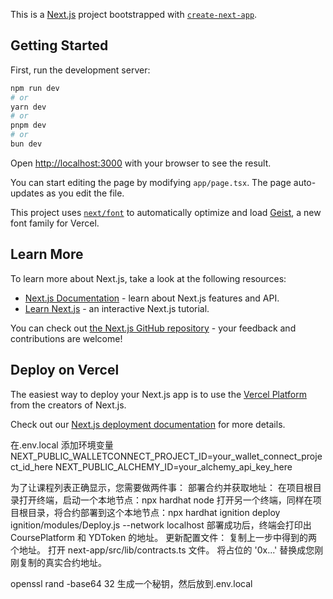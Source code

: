 This is a [Next.js](https://nextjs.org) project bootstrapped with [`create-next-app`](https://nextjs.org/docs/app/api-reference/cli/create-next-app).

## Getting Started

First, run the development server:

```bash
npm run dev
# or
yarn dev
# or
pnpm dev
# or
bun dev
```

Open [http://localhost:3000](http://localhost:3000) with your browser to see the result.

You can start editing the page by modifying `app/page.tsx`. The page auto-updates as you edit the file.

This project uses [`next/font`](https://nextjs.org/docs/app/building-your-application/optimizing/fonts) to automatically optimize and load [Geist](https://vercel.com/font), a new font family for Vercel.

## Learn More

To learn more about Next.js, take a look at the following resources:

- [Next.js Documentation](https://nextjs.org/docs) - learn about Next.js features and API.
- [Learn Next.js](https://nextjs.org/learn) - an interactive Next.js tutorial.

You can check out [the Next.js GitHub repository](https://github.com/vercel/next.js) - your feedback and contributions are welcome!

## Deploy on Vercel

The easiest way to deploy your Next.js app is to use the [Vercel Platform](https://vercel.com/new?utm_medium=default-template&filter=next.js&utm_source=create-next-app&utm_campaign=create-next-app-readme) from the creators of Next.js.

Check out our [Next.js deployment documentation](https://nextjs.org/docs/app/building-your-application/deploying) for more details.

在.env.local 添加环境变量
NEXT_PUBLIC_WALLETCONNECT_PROJECT_ID=your_wallet_connect_project_id_here
NEXT_PUBLIC_ALCHEMY_ID=your_alchemy_api_key_here

为了让课程列表正确显示，您需要做两件事：
部署合约并获取地址：
在项目根目录打开终端，启动一个本地节点：npx hardhat node
打开另一个终端，同样在项目根目录，将合约部署到这个本地节点：npx hardhat ignition deploy ignition/modules/Deploy.js --network localhost
部署成功后，终端会打印出 CoursePlatform 和 YDToken 的地址。
更新配置文件：
复制上一步中得到的两个地址。
打开 next-app/src/lib/contracts.ts 文件。
将占位的 '0x...' 替换成您刚刚复制的真实合约地址。

openssl rand -base64 32 生成一个秘钥，然后放到.env.local
